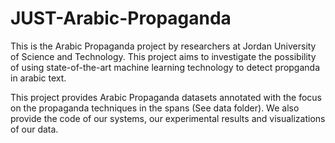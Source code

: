 # JUST-Arabic-Propaganda

This is the Arabic Propaganda project by researchers at Jordan University of Science and Technology. This project aims to investigate the possibility of using state-of-the-art machine learning technology to detect propganda in arabic text.

This project provides Arabic Propaganda datasets annotated with the focus on the propaganda techniques in the spans (See data folder). We also provide the code of our systems, our experimental results and visualizations of our data.